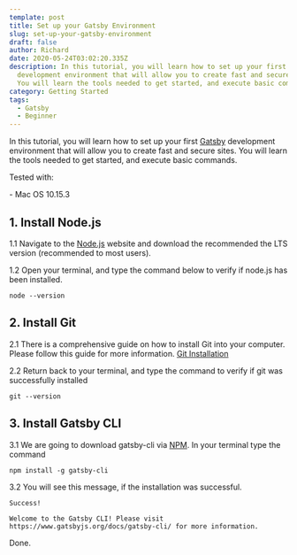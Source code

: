 ```yaml
---
template: post
title: Set up your Gatsby Environment
slug: set-up-your-gatsby-environment
draft: false
author: Richard
date: 2020-05-24T03:02:20.335Z
description: In this tutorial, you will learn how to set up your first Gatsby
  development environment that will allow you to create fast and secure sites.
  You will learn the tools needed to get started, and execute basic commands.
category: Getting Started
tags:
  - Gatsby
  - Beginner
---
```

In this tutorial, you will learn how to set up your first [Gatsby](https://www.gatsbyjs.org) development environment that will allow you to create fast and secure sites. You will learn the tools needed to get started, and execute basic commands.

Tested with:

\- Mac OS 10.15.3

## 1. Install Node.js

1.1 Navigate to the [Node.js](https://nodejs.org/en/) website and download the recommended the LTS version (recommended to most users). 

1.2 Open your terminal, and type the command below to verify if node.js has been installed.

```
node --version
```

## 2. Install Git

2.1 There is a comprehensive guide on how to install Git into your computer. Please follow this guide for more information. [Git Installation](https://www.atlassian.com/git/tutorials/install-git)

2.2 Return back to your terminal, and type the command to verify if git was successfully installed

```
git --version
```

## 3. Install Gatsby CLI

3.1 We are going to download gatsby-cli via [NPM](https://www.npmjs.com). In your terminal type the command

```
npm install -g gatsby-cli
```

3.2 You will see this message, if the installation was successful.

```
Success!

Welcome to the Gatsby CLI! Please visit https://www.gatsbyjs.org/docs/gatsby-cli/ for more information.
```

Done.